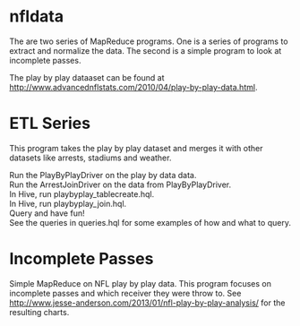 nfldata
=======

The are two series of MapReduce programs.  One is a series of programs to extract and normalize the data.  The second is a simple program to look at incomplete passes.  

The play by play dataaset can be found at http://www.advancednflstats.com/2010/04/play-by-play-data.html.   

ETL Series
==========

This program takes the play by play dataset and merges it with other datasets like arrests, stadiums and weather.   

Run the PlayByPlayDriver on the play by data data.   
Run the ArrestJoinDriver on the data from PlayByPlayDriver.      
In Hive, run playbyplay_tablecreate.hql.    
In Hive, run playbyplay_join.hql.   
Query and have fun!   
See the queries in queries.hql for some examples of how and what to query.   

Incomplete Passes
=================
Simple MapReduce on NFL play by play data.  This program focuses on incomplete passes and which receiver they were throw to.  See http://www.jesse-anderson.com/2013/01/nfl-play-by-play-analysis/ for the resulting charts.
